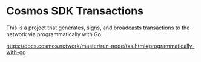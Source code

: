 # Cosmos SDK Transactions

This is a project that generates, signs, and broadcasts transactions to the network via programmatically with Go.

https://docs.cosmos.network/master/run-node/txs.html#programmatically-with-go

